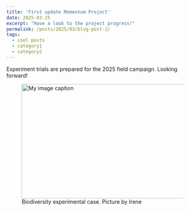 ```yaml
---
title: 'First update Momentum Project'
date: 2025-03-25
excerpt: "Have a look to the project progress!"
permalink: /posts/2025/03/blog-post-2/
tags:
  - cool posts
  - category1
  - category2
---
```


Experiment trials are prepared for the 2025 field campaign. Looking forward!

<figure>
  <img src="https://irenebs.github.io/irene_borra-serrano/images/EXP3.JPG" alt="My image caption" width="500" height="300"/>
  <figcaption>Biodiversity experimental case. Picture by Irene</figcaption>
</figure>


<!-- This is a sample blog post. Lorem ipsum I can't remember the rest of lorem ipsum and don't have an internet connection right now. Testing testing testing this blog post. Blog posts are cool. 

Headings are cool
======

You can have many headings
======

Aren't headings cool?
------ 
Pruebas para las imágenes
[**ORCID**](https://orcid.org/0000-0003-3444-3099) 
<img src="images/EXP3.jpg" alt="drawing" width="200"/>
# <img src="images/EXP3.jpg" alt="drawing" width="200"/>
# <img src="/images/EXP3.JPG"/>
# Source: IBS

<figure>
  <img src="/images/EXP3.JPG" alt="My image caption"/>
  <figcaption>Biodiversity experimental case by Irene</figcaption>
</figure>

<img src="/images/EXP3.JPG"
     alt="Markdown Monster icon"
     style="float: left; margin-right: 10px;" />

![FieldExp2025](/images/EXP3.JPG)
-->